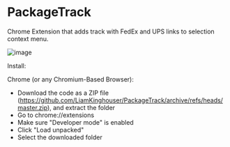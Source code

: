 # PackageTrack

Chrome Extension that adds track with FedEx and UPS links to selection context menu.

![image](https://github.com/LiamKinghouser/PackageTrack/assets/83019452/324980d8-4dec-4265-9dc4-0fd7b34e3c23)

Install:

Chrome (or any Chromium-Based Browser):

- Download the code as a ZIP file (https://github.com/LiamKinghouser/PackageTrack/archive/refs/heads/master.zip), and extract the folder
- Go to chrome://extensions
- Make sure "Developer mode" is enabled
- Click "Load unpacked"
- Select the downloaded folder
